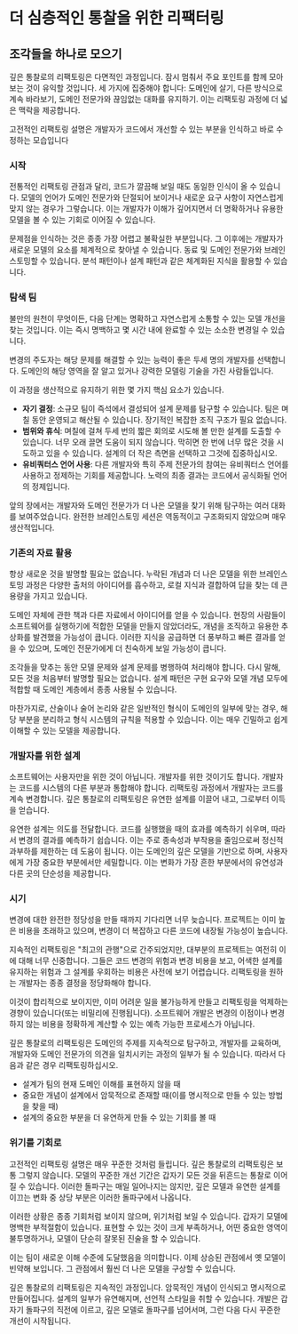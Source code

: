 # 더 심층적인 통찰을 위한 리팩터링

## 조각들을 하나로 모으기

깊은 통찰로의 리팩토링은 다면적인 과정입니다. 잠시 멈춰서 주요 포인트를 함께 모아 보는 것이 유익할 것입니다. 세 가지에 집중해야 합니다: 도메인에 살기, 다른 방식으로 계속 바라보기, 도메인 전문가와 끊임없는 대화를 유지하기. 이는 리팩토링 과정에 더 넓은 맥락을 제공합니다.

고전적인 리팩토링 설명은 개발자가 코드에서 개선할 수 있는 부분을 인식하고 바로 수정하는 모습입니다

### 시작&#x20;

전통적인 리팩토링 관점과 달리, 코드가 깔끔해 보일 때도 동일한 인식이 올 수 있습니다. 모델의 언어가 도메인 전문가와 단절되어 보이거나 새로운 요구 사항이 자연스럽게 맞지 않는 경우가 그렇습니다. 이는 개발자가 이해가 깊어지면서 더 명확하거나 유용한 모델을 볼 수 있는 기회로 이어질 수 있습니다.

문제점을 인식하는 것은 종종 가장 어렵고 불확실한 부분입니다. 그 이후에는 개발자가 새로운 모델의 요소를 체계적으로 찾아낼 수 있습니다. 동료 및 도메인 전문가와 브레인스토밍할 수 있습니다. 분석 패턴이나 설계 패턴과 같은 체계화된 지식을 활용할 수 있습니다.

### 탐색 팀

불만의 원천이 무엇이든, 다음 단계는 명확하고 자연스럽게 소통할 수 있는 모델 개선을 찾는 것입니다. 이는 즉시 명백하고 몇 시간 내에 완료할 수 있는 소소한 변경일 수 있습니다.&#x20;

변경의 주도자는 해당 문제를 해결할 수 있는 능력이 좋은 두세 명의 개발자를 선택합니다. 도메인의 해당 영역을 잘 알고 있거나 강력한 모델링 기술을 가진 사람들입니다. &#x20;

이 과정을 생산적으로 유지하기 위한 몇 가지 핵심 요소가 있습니다.

* **자기 결정**: 소규모 팀이 즉석에서 결성되어 설계 문제를 탐구할 수 있습니다. 팀은 며칠 동안 운영되고 해산될 수 있습니다. 장기적인 복잡한 조직 구조가 필요 없습니다.
* **범위와 휴식**: 며칠에 걸쳐 두세 번의 짧은 회의로 시도해 볼 만한 설계를 도출할 수 있습니다. 너무 오래 끌면 도움이 되지 않습니다. 막히면 한 번에 너무 많은 것을 시도하고 있을 수 있습니다. 설계의 더 작은 측면을 선택하고 그것에 집중하십시오.
* **유비쿼터스 언어 사용**: 다른 개발자와 특히 주제 전문가의 참여는 유비쿼터스 언어를 사용하고 정제하는 기회를 제공합니다. 노력의 최종 결과는 코드에서 공식화될 언어의 정제입니다.

앞의 장에서는 개발자와 도메인 전문가가 더 나은 모델을 찾기 위해 탐구하는 여러 대화를 보여주었습니다. 완전한 브레인스토밍 세션은 역동적이고 구조화되지 않았으며 매우 생산적입니다.

### 기존의 자료 활용

항상 새로운 것을 발명할 필요는 없습니다. 누락된 개념과 더 나은 모델을 위한 브레인스토밍 과정은 다양한 출처의 아이디어를 흡수하고, 로컬 지식과 결합하여 답을 찾는 데 큰 용량을 가지고 있습니다.

도메인 자체에 관한 책과 다른 자료에서 아이디어를 얻을 수 있습니다. 현장의 사람들이 소프트웨어를 실행하기에 적합한 모델을 만들지 않았더라도, 개념을 조직하고 유용한 추상화를 발견했을 가능성이 큽니다. 이러한 지식을 공급하면 더 풍부하고 빠른 결과를 얻을 수 있으며, 도메인 전문가에게 더 친숙하게 보일 가능성이 큽니다.

조각들을 맞추는 동안 모델 문제와 설계 문제를 병행하여 처리해야 합니다. 다시 말해, 모든 것을 처음부터 발명할 필요는 없습니다. 설계 패턴은 구현 요구와 모델 개념 모두에 적합할 때 도메인 계층에서 종종 사용될 수 있습니다.

마찬가지로, 산술이나 술어 논리와 같은 일반적인 형식이 도메인의 일부에 맞는 경우, 해당 부분을 분리하고 형식 시스템의 규칙을 적용할 수 있습니다. 이는 매우 긴밀하고 쉽게 이해할 수 있는 모델을 제공합니다.

### 개발자를 위한 설계

소프트웨어는 사용자만을 위한 것이 아닙니다. 개발자를 위한 것이기도 합니다. 개발자는 코드를 시스템의 다른 부분과 통합해야 합니다. 리팩토링 과정에서 개발자는 코드를 계속 변경합니다. 깊은 통찰로의 리팩토링은 유연한 설계를 이끌어 내고, 그로부터 이득을 얻습니다.

유연한 설계는 의도를 전달합니다. 코드를 실행했을 때의 효과를 예측하기 쉬우며, 따라서 변경의 결과를 예측하기 쉽습니다. 이는 주로 종속성과 부작용을 줄임으로써 정신적 과부하를 제한하는 데 도움이 됩니다. 이는 도메인의 깊은 모델을 기반으로 하며, 사용자에게 가장 중요한 부분에서만 세밀합니다. 이는 변화가 가장 흔한 부분에서의 유연성과 다른 곳의 단순성을 제공합니다.

### 시기

변경에 대한 완전한 정당성을 만들 때까지 기다리면 너무 늦습니다. 프로젝트는 이미 높은 비용을 초래하고 있으며, 변경이 더 복잡하고 다른 코드에 내장될 가능성이 높습니다.

지속적인 리팩토링은 "최고의 관행"으로 간주되었지만, 대부분의 프로젝트는 여전히 이에 대해 너무 신중합니다. 그들은 코드 변경의 위험과 변경 비용을 보고, 어색한 설계를 유지하는 위험과 그 설계를 우회하는 비용은 사전에 보기 어렵습니다. 리팩토링을 원하는 개발자는 종종 결정을 정당화해야 합니다.&#x20;

이것이 합리적으로 보이지만, 이미 어려운 일을 불가능하게 만들고 리팩토링을 억제하는 경향이 있습니다(또는 비밀리에 진행됩니다). 소프트웨어 개발은 변경의 이점이나 변경하지 않는 비용을 정확하게 계산할 수 있는 예측 가능한 프로세스가 아닙니다.

깊은 통찰로의 리팩토링은 도메인의 주제를 지속적으로 탐구하고, 개발자를 교육하며, 개발자와 도메인 전문가의 의견을 일치시키는 과정의 일부가 될 수 있습니다. 따라서 다음과 같은 경우 리팩토링하십시오.

* 설계가 팀의 현재 도메인 이해를 표현하지 않을 때
* 중요한 개념이 설계에서 암묵적으로 존재할 때(이를 명시적으로 만들 수 있는 방법을 찾을 때)
* 설계의 중요한 부분을 더 유연하게 만들 수 있는 기회를 볼 때

### 위기를 기회로

고전적인 리팩토링 설명은 매우 꾸준한 것처럼 들립니다. 깊은 통찰로의 리팩토링은 보통 그렇지 않습니다. 모델의 꾸준한 개선 기간은 갑자기 모든 것을 뒤흔드는 통찰로 이어질 수 있습니다. 이러한 돌파구는 매일 일어나지는 않지만, 깊은 모델과 유연한 설계를 이끄는 변화 중 상당 부분은 이러한 돌파구에서 나옵니다.

이러한 상황은 종종 기회처럼 보이지 않으며, 위기처럼 보일 수 있습니다. 갑자기 모델에 명백한 부적절함이 있습니다. 표현할 수 있는 것이 크게 부족하거나, 어떤 중요한 영역이 불투명하거나, 모델이 단순히 잘못된 진술을 할 수 있습니다.

이는 팀이 새로운 이해 수준에 도달했음을 의미합니다. 이제 상승된 관점에서 옛 모델이 빈약해 보입니다. 그 관점에서 훨씬 더 나은 모델을 구상할 수 있습니다.

깊은 통찰로의 리팩토링은 지속적인 과정입니다. 암묵적인 개념이 인식되고 명시적으로 만들어집니다. 설계의 일부가 유연해지며, 선언적 스타일을 취할 수 있습니다. 개발은 갑자기 돌파구의 직전에 이르고, 깊은 모델로 돌파구를 넘어서며, 그런 다음 다시 꾸준한 개선이 시작됩니다.
